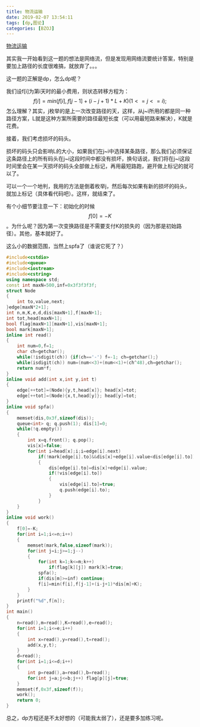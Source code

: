 ```yaml
---
title: 物流运输
date: 2019-02-07 13:54:11
tags: [dp,图论]
categories: [BZOJ]
---
```


[物流运输](https://www.luogu.org/problemnew/show/P1772)

其实我一开始看到这一题的想法是网络流，但是发现用网络流要统计答案，特别是要加上路径的长度很难搞，就放弃了。。。

这一题的正解是dp，怎么dp呢？

<!--more-->

我们设f[i]为第i天时的最小费用，则状态转移方程为：
$$
f[i]=min(f[i],f[j-1]+(i-j+1)*L+K)(1<=j<=i);
$$
怎么理解？其实，j枚举的是上一次改变路径的天，这样，从j~i所用的都是同一种路径方案，L就是这种方案所需要的路径最短长度（可以用最短路来解决），K就是花费。

接着，我们考虑损坏的码头。

损坏的码头只会影响L的大小，如果我们在j~i中选择某条路径，那么我们必须保证这条路径上的所有码头在j~i这段时间中都没有损坏，换句话说，我们将在j~i这段时间里会在某一天损坏的码头全部做上标记，再用最短路跑，避开做上标记的就可以了。

可以一个一个地判，我用的方法是倒着枚举j，然后每次如果有新的损坏的码头，就加上标记（具体看代码吧）。这样，就结束了。

有个小细节要注意一下：初始化的时候$$f[0]=-K$$。为什么呢？因为第一次变换路径是不需要支付K的损失的（因为那是初始路径）。其他，基本就好了。

这么小的数据范围，当然上spfa了（谁说它死了？）

```c++
#include<cstdio>
#include<queue>
#include<iostream>
#include<cstring>
using namespace std;
const int maxN=500,inf=0x3f3f3f3f;
struct Node
{
    int to,value,next;
}edge[maxN*2+1];
int n,m,K,e,d,dis[maxN+1],f[maxN+1];
int tot,head[maxN+1];
bool flag[maxN+1][maxN+1],vis[maxN+1];
bool mark[maxN+1];
inline int read()
{
    int num=0,f=1;
    char ch=getchar();
    while(!isdigit(ch)) {if(ch=='-') f=-1; ch=getchar();}
    while(isdigit(ch)) num=(num<<3)+(num<<1)+(ch^48),ch=getchar();
    return num*f;
}
inline void add(int x,int y,int t)
{
    edge[++tot]=(Node){y,t,head[x]}; head[x]=tot;
    edge[++tot]=(Node){x,t,head[y]}; head[y]=tot;
}
inline void spfa()
{
    memset(dis,0x3f,sizeof(dis));
    queue<int> q; q.push(1); dis[1]=0;
    while(!q.empty())
    {
        int x=q.front(); q.pop();
        vis[x]=false;
        for(int i=head[x];i;i=edge[i].next)
            if(!mark[edge[i].to]&&dis[x]+edge[i].value<dis[edge[i].to])
            {
                dis[edge[i].to]=dis[x]+edge[i].value;
                if(!vis[edge[i].to])
                {
                    vis[edge[i].to]=true;
                    q.push(edge[i].to);
                }
            }
    }
}
inline void work()
{
    f[0]=-K;
    for(int i=1;i<=n;i++)
    {
        memset(mark,false,sizeof(mark));
        for(int j=i;j>=1;j--)
        {
            for(int k=1;k<=m;k++)
                if(flag[k][j]) mark[k]=true;
            spfa();
            if(dis[m]>=inf) continue;
            f[i]=min(f[i],f[j-1]+(i-j+1)*dis[m]+K);
        }
    }
    printf("%d",f[n]);
}
int main()
{
    n=read(),m=read(),K=read(),e=read();
    for(int i=1;i<=e;i++)
    {
        int x=read(),y=read(),t=read();
        add(x,y,t);
    }
    d=read();
    for(int i=1;i<=d;i++)
    {
        int p=read(),a=read(),b=read();
        for(int j=a;j<=b;j++) flag[p][j]=true;
    }
    memset(f,0x3f,sizeof(f));
    work();
    return 0;
}
```

总之，dp方程还是不太好想的（可能我太弱了），还是要多加练习呢。
